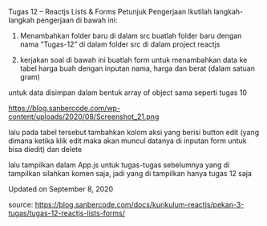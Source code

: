 Tugas 12 – Reactjs Lists & Forms
Petunjuk Pengerjaan
Ikutilah langkah-langkah pengerjaan di bawah ini:‌

1. Menambahkan folder baru di dalam src 
buatlah folder baru dengan nama “Tugas-12” di dalam folder src di dalam project reactjs

2. kerjakan soal di bawah ini
buatlah form untuk menambahkan data ke tabel harga buah dengan inputan nama, harga dan berat (dalam satuan gram)

untuk data disimpan dalam bentuk array of object sama seperti tugas 10

https://blog.sanbercode.com/wp-content/uploads/2020/08/Screenshot_21.png

lalu pada tabel tersebut tambahkan kolom aksi yang berisi button edit (yang dimana ketika klik edit maka akan muncul datanya di inputan form untuk bisa diedit) dan delete

lalu tampilkan dalam App.js untuk tugas-tugas sebelumnya yang di tampilkan silahkan komen saja, jadi yang di tampilkan hanya tugas 12 saja

Updated on September 8, 2020

source: https://blog.sanbercode.com/docs/kurikulum-reactjs/pekan-3-tugas/tugas-12-reactjs-lists-forms/
